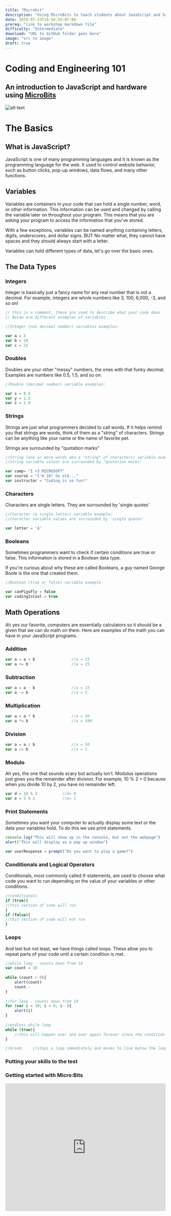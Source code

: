 ```yaml
---
title: "Microbit"
description: "Using MicroBits to teach students about JavaScript and hardware"
date: 2019-07-23T14:54:53-07:00
prereq: "link to workshop markdown file"
difficulty: "Intermediate"
download: "URL to GitHub folder goes here"
image: "src to image"
draft: true
---
```


# Coding and Engineering 101
## An introduction to JavaScript and hardware using [MicroBits](https://microbit.org/guide/)

[logo]: https://media.giphy.com/media/1nOL7s74KmSk0zDlDD/giphy.gif 
![alt text][logo]

# The Basics
## What is JavaScript? 

JavaScript is one of many programming languages and it is known as the programming language for the web. It used to control website behavior, such as button clicks, pop-up windows, data flows, and many other functions. 

## Variables
Variables are containers in your code that can hold a single number, word, or other information. This information can be used and changed by calling the variable later on throughout your program. This means that you are asking your program to access the information that you've stored.
            
With a few exceptions, variables can be named anything containing letters, digits, underscores, and dollar signs. BUT No matter what, they cannot have spaces and they should always start with a letter. 

Variables can hold different types of data, let's go over the basic ones. 

## The Data Types

### Integers
Integer is basically just a fancy name for any real number that is not a decimal. For example, integers are whole numbers like 3, 100, 6,000, -3, and so on! 

```javascript
// this is a comment, these are used to describe what your code does
// Below are different examples of variables

//Integer (non decimal number) variables examples:

var a = 5
var b = 10
var c = 15
```

### Doubles
Doubles are your other "messy" numbers, the ones with that funky decimal. Examples are numbers like 0.5, 1.5, and so on. 
```javascript
//Double (decimal number) variable examples:

var x = 0.5
var y = 1.5
var z = 2.0
```
### Strings
Strings are just what programmers decided to call words. If it helps remind you that strings are words, think of them as a "string" of characters. Strings can be anything like your name or the name of favorite pet. 

Strings are surrounded by "quotation marks"
```javascript
//String (one or more words aka a "string" of characters) variable examples:
//string variable values are surrounded by "quotation marks"

var camp= "I <3 MICROSOFT"
var course = "I'm 10! So old..."
var instructor = "Coding is so fun!"
```

### Characters
Characters are single letters. They are surrounded by 'single quotes'
```javascript
//Character (a single letter) variable example:
//character variable values are surrounded by 'single quotes'

var letter = 'A'
```

### Booleans
Sometimes programmers want to check if certain conditions are true or false. This information is stored in a Boolean data type. 

If you're curious about why these are called Booleans, a guy named George Boole is the one that created them. 
```javascript
//Boolean (true or false) variable example

var canPigsFly = false
var codingIsCool = true
```

## Math Operations
Ah yes our favorite, computers are essentially calculators so it should be a given that we can do math on them. Here are examples of the math you can have in your JavaScript programs. 

### Addition
```javascript
var a = a + b                //a = 15
var a += b                   //a = 25
```

### Subtraction
```javascript
var a = a - b                //a = 15
var a -= b                   //a = 5
```
### Multiplication
```javascript
var a = a * b                //a = 50
var a *= b                   //a = 500
``` 
### Division
```javascript
var a = a / b                //a = 50
var a /= b                   //a = 5
```     
### Modulo
Ah yes, the one that sounds scary but actually isn't. Modulus operations just gives you the remainder after division. For example, 10 % 2 = 0 because when you divide 10 by 2, you have no remainder left. 

```javascript
var d = 10 % 2           //d= 0
var e = 5 % 2            //e= 1
```
### Print Statements 
Sometimes you want your computer to actually display some text or the data your variables hold. To do this we use print statements. 

```javascript
console.log("This will show up in the console, but not the webpage")
alert("This will display as a pop up window")

var userResponse = prompt("Do you want to play a game?")
```

### Conditionals and Logical Operators
Conditionals, most commonly called if-statements, are used to choose what code you want to run depending on the value of your variables or other conditions.

```javascript
//conditionals
if (true){
//this section of code will run
}
if (false){
//this section of code will not run
}
```         

### Loops
And last but not least, we have things called loops. These allow you to repeat parts of your code until a certain condition is met. 

```javascript
//while loop - counts down from 10
var count = 10
            
while (count > 0){
    alert(count)
    count--
}
            
//for loop - counts down from 10
for (var i = 10; i > 0; i--){
    alert(i)
}
            
//endless while loop
while (true){
    //this will happen over and over again forever since the condition will never be false
}

//break;	//stops a loop immediately and moves to line below the loop 
```
### Putting your skills to the test
### Getting started with Micro:Bits

<iframe height="400px" width="100%" src="https://repl.it/@koconnell/add-JS-to-HTML?lite=true" scrolling="no" frameborder="no" allowtransparency="true" allowfullscreen="true" sandbox="allow-forms allow-pointer-lock allow-popups allow-same-origin allow-scripts allow-modals">
</iframe>









